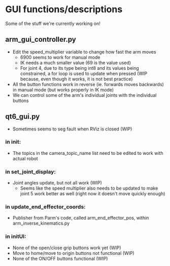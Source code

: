 # GUI functions/descriptions

Some of the stuff we're currently working on!

## arm_gui_controller.py
- Edit the speed_multiplier variable to change how fast the arm moves
    - 6900 seems to work for manual mode
    - IK needs a much smaller value (69 is the value used)
    - For joint 4, due to its type being int8 and its values being constrained, a for loop is used to update when pressed (WIP because, even though it works, it is not best practice)
- All the button functions work in reverse (ie. forwards moves backwards) in manual mode (but works properly in IK mode)
- We can control some of the arm's individual joints with the individual buttons 

## qt6_gui.py
- Sometimes seems to seg fault when RViz is closed (WIP)

### in __init__:
- The topics in the camera_topic_name list need to be edited to work with actual robot

### in set_joint_display:
- Joint angles update, but not all work (WIP)
    - Seems like the speed multiplier also needs to be updated to make joint 5 work better as well (right now it doesn't move quickly enough)

### in update_end_effector_coords:
- Publisher from Parm's code, called arm_end_effector_pos, within arm_inverse_kinematics.py

### in initUI:
- None of the open/close grip buttons work yet (WIP)
- Move to home/move to origin buttons not functional (WIP)
- None of the ON/OFF buttons functional (WIP)
